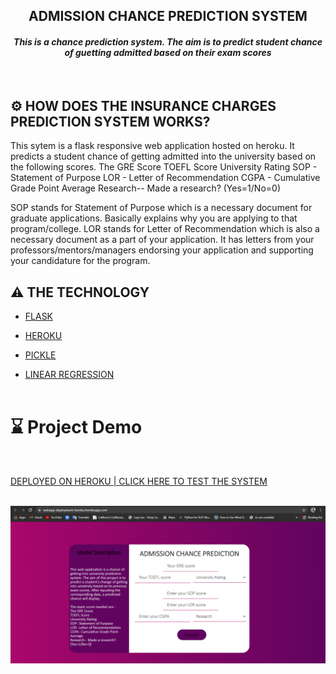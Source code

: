 
<h2 align="center"> ADMISSION CHANCE PREDICTION SYSTEM</h2>

<h4 align="center"><i>This is a chance  prediction system. The aim is to predict student chance of guetting admitted based on their exam scores</i></h4><br>



## ⚙️ HOW DOES THE INSURANCE CHARGES PREDICTION SYSTEM WORKS?

This sytem is a flask responsive web application  hosted on heroku. It predicts a student chance of getting admitted into the university based on the following scores.
The GRE Score
TOEFL Score
University Rating
SOP - Statement of Purpose
LOR - Letter of Recommendation
CGPA - Cumulative Grade Point Average
Research-- Made a research? (Yes=1/No=0)

SOP stands for Statement of Purpose which is a necessary document for graduate applications. Basically explains why you are applying to that program/college.
LOR stands for Letter of Recommendation which is also a necessary document as a part of your application. It has letters from your professors/mentors/managers endorsing your application and supporting your candidature for the program.


## ⚠️ THE TECHNOLOGY
* [FLASK](https://en.wikipedia.org/wiki/Flask_(web_framework))

* [HEROKU](https://en.wikipedia.org/wiki/Heroku)

* [PICKLE](https://en.wikipedia.org/wiki/Pickle)

* [LINEAR REGRESSION](https://scikit-learn.org/stable/modules/generated/sklearn.linear_model.LinearRegression.html)<br><br>


# ⌛ Project Demo
<br>

[DEPLOYED ON HEROKU | CLICK HERE TO TEST THE SYSTEM](https://webapp-deployment-heroku.herokuapp.com/)
<br>
<br>

![capture](https://github.com/memudualimatou/ADMISSION-WEB-APPLICATION-USING-FLASK-PYTHON/blob/master/Capture27.PNG)<br>
<br><br>


